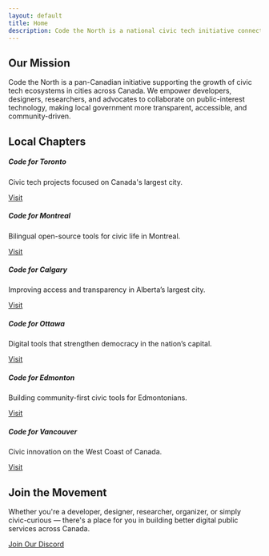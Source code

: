 ```yaml
---
layout: default
title: Home
description: Code the North is a national civic tech initiative connecting local projects under one collaborative banner.
---
```


<section id="mission" class="py-5">
  <div class="container">
    <h2 class="text-center mb-4">Our Mission</h2>
    <p class="lead text-center">
      Code the North is a pan-Canadian initiative supporting the growth of civic tech ecosystems in cities across Canada. We empower developers, designers, researchers, and advocates to collaborate on public-interest technology, making local government more transparent, accessible, and community-driven.
    </p>
  </div>
</section>

<section id="chapters" class="py-5 bg-light">
  <div class="container">
    <h2 class="text-center mb-5">Local Chapters</h2>
    <div class="row g-4">
      <div class="col-md-4">
        <div class="card h-100 shadow-sm text-center">
          <div class="card-body">
            <h5 class="card-title">Code for Toronto</h5>
            <p class="card-text">Civic tech projects focused on Canada's largest city.</p>
            <a href="https://codefortoronto.ca" class="btn btn-outline-primary">Visit</a>
          </div>
        </div>
      </div>
      <div class="col-md-4">
        <div class="card h-100 shadow-sm text-center">
          <div class="card-body">
            <h5 class="card-title">Code for Montreal</h5>
            <p class="card-text">Bilingual open-source tools for civic life in Montreal.</p>
            <a href="https://codeformontreal.ca" class="btn btn-outline-primary">Visit</a>
          </div>
        </div>
      </div>
      <div class="col-md-4">
        <div class="card h-100 shadow-sm text-center">
          <div class="card-body">
            <h5 class="card-title">Code for Calgary</h5>
            <p class="card-text">Improving access and transparency in Alberta’s largest city.</p>
            <a href="https://codeforcalgary.ca" class="btn btn-outline-primary">Visit</a>
          </div>
        </div>
      </div>
      <div class="col-md-4">
        <div class="card h-100 shadow-sm text-center">
          <div class="card-body">
            <h5 class="card-title">Code for Ottawa</h5>
            <p class="card-text">Digital tools that strengthen democracy in the nation’s capital.</p>
            <a href="https://codeforottawa.ca" class="btn btn-outline-primary">Visit</a>
          </div>
        </div>
      </div>
      <div class="col-md-4">
        <div class="card h-100 shadow-sm text-center">
          <div class="card-body">
            <h5 class="card-title">Code for Edmonton</h5>
            <p class="card-text">Building community-first civic tools for Edmontonians.</p>
            <a href="https://codeforedmonton.ca" class="btn btn-outline-primary">Visit</a>
          </div>
        </div>
      </div>
      <div class="col-md-4">
        <div class="card h-100 shadow-sm text-center">
          <div class="card-body">
            <h5 class="card-title">Code for Vancouver</h5>
            <p class="card-text">Civic innovation on the West Coast of Canada.</p>
            <a href="https://codeforvancouver.ca" class="btn btn-outline-primary">Visit</a>
          </div>
        </div>
      </div>
    </div>
  </div>
</section>

<section id="join" class="py-5">
  <div class="container text-center">
    <h2 class="mb-4">Join the Movement</h2>
    <p class="lead mb-4">
      Whether you're a developer, designer, researcher, organizer, or simply civic-curious — there's a place for you in building better digital public services across Canada.
    </p>
    <a href="#" class="btn btn-primary btn-lg">Join Our Discord</a>
  </div>
</section>
